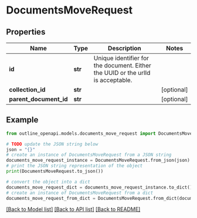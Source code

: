 # DocumentsMoveRequest


## Properties

Name | Type | Description | Notes
------------ | ------------- | ------------- | -------------
**id** | **str** | Unique identifier for the document. Either the UUID or the urlId is acceptable. | 
**collection_id** | **str** |  | [optional] 
**parent_document_id** | **str** |  | [optional] 

## Example

```python
from outline_openapi.models.documents_move_request import DocumentsMoveRequest

# TODO update the JSON string below
json = "{}"
# create an instance of DocumentsMoveRequest from a JSON string
documents_move_request_instance = DocumentsMoveRequest.from_json(json)
# print the JSON string representation of the object
print(DocumentsMoveRequest.to_json())

# convert the object into a dict
documents_move_request_dict = documents_move_request_instance.to_dict()
# create an instance of DocumentsMoveRequest from a dict
documents_move_request_from_dict = DocumentsMoveRequest.from_dict(documents_move_request_dict)
```
[[Back to Model list]](../README.md#documentation-for-models) [[Back to API list]](../README.md#documentation-for-api-endpoints) [[Back to README]](../README.md)


